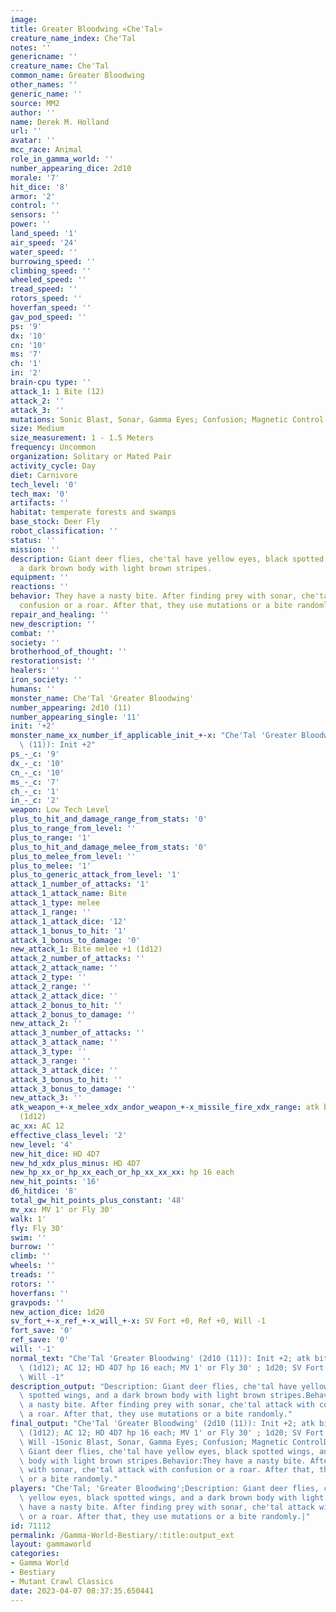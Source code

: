 ```yaml
---
image:
title: Greater Bloodwing «Che'Tal»
creature_name_index: Che'Tal
notes: ''
genericname: ''
creature_name: Che'Tal
common_name: Greater Bloodwing
other_names: ''
generic_name: ''
source: MM2
author: ''
name: Derek M. Holland
url: ''
avatar: ''
mcc_race: Animal
role_in_gamma_world: ''
number_appearing_dice: 2d10
morale: '7'
hit_dice: '8'
armor: '2'
control: ''
sensors: ''
power: ''
land_speed: '1'
air_speed: '24'
water_speed: ''
burrowing_speed: ''
climbing_speed: ''
wheeled_speed: ''
tread_speed: ''
rotors_speed: ''
hoverfan_speed: ''
gav_pod_speed: ''
ps: '9'
dx: '10'
cn: '10'
ms: '7'
ch: '1'
in: '2'
brain-cpu type: ''
attack_1: 1 Bite (12)
attack_2: ''
attack_3: ''
mutations: Sonic Blast, Sonar, Gamma Eyes; Confusion; Magnetic Control
size: Medium
size_measurement: 1 - 1.5 Meters
frequency: Uncommon
organization: Solitary or Mated Pair
activity_cycle: Day
diet: Carnivore
tech_level: '0'
tech_max: '0'
artifacts: ''
habitat: temperate forests and swamps
base_stock: Deer Fly
robot_classification: ''
status: ''
mission: ''
description: Giant deer flies, che'tal have yellow eyes, black spotted wings, and
  a dark brown body with light brown stripes.
equipment: ''
reactions: ''
behavior: They have a nasty bite. After finding prey with sonar, che'tal attack with
  confusion or a roar. After that, they use mutations or a bite randomly.
repair_and_healing: ''
new_description: ''
combat: ''
society: ''
brotherhood_of_thought: ''
restorationsist: ''
healers: ''
iron_society: ''
humans: ''
monster_name: Che'Tal 'Greater Bloodwing'
number_appearing: 2d10 (11)
number_appearing_single: '11'
init: '+2'
monster_name_xx_number_if_applicable_init_+-x: "Che'Tal 'Greater Bloodwing' (2d10\
  \ (11)): Init +2"
ps_-_c: '9'
dx_-_c: '10'
cn_-_c: '10'
ms_-_c: '7'
ch_-_c: '1'
in_-_c: '2'
weapon: Low Tech Level
plus_to_hit_and_damage_range_from_stats: '0'
plus_to_range_from_level: ''
plus_to_range: '1'
plus_to_hit_and_damage_melee_from_stats: '0'
plus_to_melee_from_level: ''
plus_to_melee: '1'
plus_to_generic_attack_from_level: '1'
attack_1_number_of_attacks: '1'
attack_1_attack_name: Bite
attack_1_type: melee
attack_1_range: ''
attack_1_attack_dice: '12'
attack_1_bonus_to_hit: '1'
attack_1_bonus_to_damage: '0'
new_attack_1: Bite melee +1 (1d12)
attack_2_number_of_attacks: ''
attack_2_attack_name: ''
attack_2_type: ''
attack_2_range: ''
attack_2_attack_dice: ''
attack_2_bonus_to_hit: ''
attack_2_bonus_to_damage: ''
new_attack_2: ''
attack_3_number_of_attacks: ''
attack_3_attack_name: ''
attack_3_type: ''
attack_3_range: ''
attack_3_attack_dice: ''
attack_3_bonus_to_hit: ''
attack_3_bonus_to_damage: ''
new_attack_3: ''
atk_weapon_+-x_melee_xdx_andor_weapon_+-x_missile_fire_xdx_range: atk bite melee +1
  (1d12)
ac_xx: AC 12
effective_class_level: '2'
new_level: '4'
new_hit_dice: HD 4D7
new_hd_xdx_plus_minus: HD 4D7
new_hp_xx_or_hp_xx_each_or_hp_xx_xx_xx: hp 16 each
new_hit_points: '16'
d6_hitdice: '8'
total_gw_hit_points_plus_constant: '48'
mv_xx: MV 1' or Fly 30'
walk: 1'
fly: Fly 30'
swim: ''
burrow: ''
climb: ''
wheels: ''
treads: ''
rotors: ''
hoverfans: ''
gravpods: ''
new_action_dice: 1d20
sv_fort_+-x_ref_+-x_will_+-x: SV Fort +0, Ref +0, Will -1
fort_save: '0'
ref_save: '0'
will: '-1'
normal_text: "Che'Tal 'Greater Bloodwing' (2d10 (11)): Init +2; atk bite melee +1\
  \ (1d12); AC 12; HD 4D7 hp 16 each; MV 1' or Fly 30' ; 1d20; SV Fort +0, Ref +0,\
  \ Will -1"
description_output: "Description: Giant deer flies, che'tal have yellow eyes, black\
  \ spotted wings, and a dark brown body with light brown stripes.Behavior:They have\
  \ a nasty bite. After finding prey with sonar, che'tal attack with confusion or\
  \ a roar. After that, they use mutations or a bite randomly."
final_output: "Che'Tal 'Greater Bloodwing' (2d10 (11)): Init +2; atk bite melee +1\
  \ (1d12); AC 12; HD 4D7 hp 16 each; MV 1' or Fly 30' ; 1d20; SV Fort +0, Ref +0,\
  \ Will -1Sonic Blast, Sonar, Gamma Eyes; Confusion; Magnetic ControlDescription:\
  \ Giant deer flies, che'tal have yellow eyes, black spotted wings, and a dark brown\
  \ body with light brown stripes.Behavior:They have a nasty bite. After finding prey\
  \ with sonar, che'tal attack with confusion or a roar. After that, they use mutations\
  \ or a bite randomly."
players: "Che'Tal; 'Greater Bloodwing';Description: Giant deer flies, che'tal have\
  \ yellow eyes, black spotted wings, and a dark brown body with light brown stripes.Behavior:They\
  \ have a nasty bite. After finding prey with sonar, che'tal attack with confusion\
  \ or a roar. After that, they use mutations or a bite randomly.|"
id: 71112
permalink: /Gamma-World-Bestiary/:title:output_ext
layout: gammaworld
categories:
- Gamma World
- Bestiary
- Mutant Crawl Classics
date: 2023-04-07 08:37:35.650441
---
```


